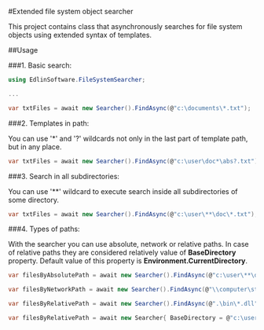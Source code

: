 #Extended file system object searcher

This project contains class that asynchronously searches for file system objects using extended syntax of templates.

##Usage

###1\. Basic search:

```csharp
using EdlinSoftware.FileSystemSearcher;

...

var txtFiles = await new Searcher().FindAsync(@"c:\documents\*.txt"); 
```

###2\. Templates in path:

You can use '*' and '?' wildcards not only in the last part of template path, but in any place.

```csharp
var txtFiles = await new Searcher().FindAsync(@"c:\user\doc*\abs?.txt"); 
```

###3\. Search in all subdirectories:

You can use '**' wildcard to execute search inside all subdirectories of some directory.

```csharp
var txtFiles = await new Searcher().FindAsync(@"c:\user\**\doc\*.txt"); 
```

###4\. Types of paths:

With the searcher you can use absolute, network or relative paths. In case of relative paths they are considered relatively value of **BaseDirectory** property. Default value of this property is **Environment.CurrentDirectory**.

```csharp
var filesByAbsolutePath = await new Searcher().FindAsync(@"c:\user\**\doc\*.txt"); 
```
```csharp
var filesByNetworkPath = await new Searcher().FindAsync(@"\\computer\storage\images\**\*.jpg"); 
```
```csharp
var filesByRelativePath = await new Searcher().FindAsync(@".\bin\*.dll"); 
```
```csharp
var filesByRelativePath = await new Searcher{ BaseDirectory = @"c:\user\" }.FindAsync(@".\documents\*.txt"); 
```
